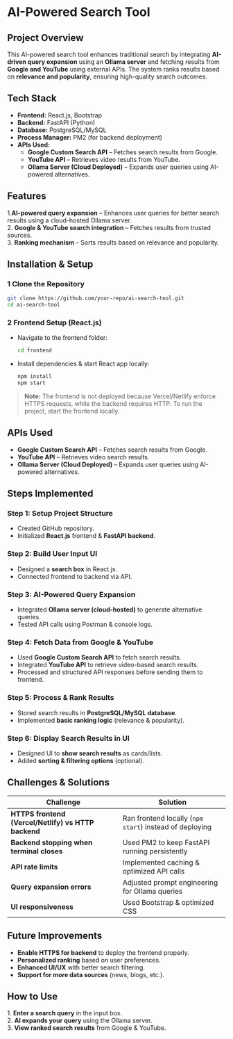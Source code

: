 # AI-Powered Search Tool

##  Project Overview
This AI-powered search tool enhances traditional search by integrating **AI-driven query expansion** using an **Ollama server** and fetching results from **Google and YouTube** using external APIs. The system ranks results based on **relevance and popularity**, ensuring high-quality search outcomes.

## Tech Stack
- **Frontend:** React.js, Bootstrap
- **Backend:** FastAPI (Python)
- **Database:** PostgreSQL/MySQL
- **Process Manager:** PM2 (for backend deployment)
- **APIs Used:**
  - **Google Custom Search API** – Fetches search results from Google.
  - **YouTube API** – Retrieves video results from YouTube.
  - **Ollama Server (Cloud Deployed)** – Expands user queries using AI-powered alternatives.

##  Features
1.**AI-powered query expansion** – Enhances user queries for better search results using a cloud-hosted Ollama server.  
2. **Google & YouTube search integration** – Fetches results from trusted sources.  
3. **Ranking mechanism** – Sorts results based on relevance and popularity.  

##  Installation & Setup

### 1️ Clone the Repository
```bash
git clone https://github.com/your-repo/ai-search-tool.git
cd ai-search-tool
```

### 2 Frontend Setup (React.js)
- Navigate to the frontend folder:
  ```bash
  cd frontend
  ```
- Install dependencies & start React app locally:
  ```bash
  npm install
  npm start
  ```
> **Note:** The frontend is not deployed because Vercel/Netlify enforce HTTPS requests, while the backend requires HTTP. To run the project, start the frontend locally.

##  APIs Used
- **Google Custom Search API** – Fetches search results from Google.
- **YouTube API** – Retrieves video search results.
- **Ollama Server (Cloud Deployed)** – Expands user queries using AI-powered alternatives.

##  Steps Implemented

###  Step 1: Setup Project Structure
- Created GitHub repository.
- Initialized **React.js** frontend & **FastAPI backend**.

###  Step 2: Build User Input UI
- Designed a **search box** in React.js.
- Connected frontend to backend via API.

###  Step 3: AI-Powered Query Expansion
- Integrated **Ollama server (cloud-hosted)** to generate alternative queries.
- Tested API calls using Postman & console logs.

###  Step 4: Fetch Data from Google & YouTube
- Used **Google Custom Search API** to fetch search results.
- Integrated **YouTube API** to retrieve video-based search results.
- Processed and structured API responses before sending them to frontend.

###  Step 5: Process & Rank Results
- Stored search results in **PostgreSQL/MySQL database**.
- Implemented **basic ranking logic** (relevance & popularity).

###  Step 6: Display Search Results in UI
- Designed UI to **show search results** as cards/lists.
- Added **sorting & filtering options** (optional).

##  Challenges & Solutions
| Challenge | Solution |
|-----------|---------|
| **HTTPS frontend (Vercel/Netlify) vs HTTP backend** | Ran frontend locally (`npm start`) instead of deploying |
| **Backend stopping when terminal closes** | Used PM2 to keep FastAPI running persistently |
| **API rate limits** | Implemented caching & optimized API calls |
| **Query expansion errors** | Adjusted prompt engineering for Ollama queries |
| **UI responsiveness** | Used Bootstrap & optimized CSS |

##  Future Improvements
- **Enable HTTPS for backend** to deploy the frontend properly.
- **Personalized ranking** based on user preferences.
- **Enhanced UI/UX** with better search filtering.
- **Support for more data sources** (news, blogs, etc.).

##  How to Use
1️. **Enter a search query** in the input box.  
2️. **AI expands your query** using the Ollama server.  
3. **View ranked search results** from Google & YouTube.  
